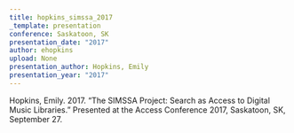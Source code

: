 ```yaml
---
title: hopkins_simssa_2017
_template: presentation
conference: Saskatoon, SK
presentation_date: "2017"
author: ehopkins
upload: None
presentation_author: Hopkins, Emily
presentation_year: "2017"
---
```

Hopkins, Emily. 2017. “The SIMSSA Project: Search as Access to Digital Music Libraries.” Presented at the Access Conference 2017, Saskatoon, SK, September 27.